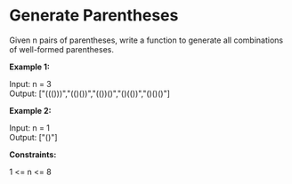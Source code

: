 # Generate Parentheses

Given n pairs of parentheses, write a function to generate all combinations of well-formed parentheses.



**Example 1:**

Input: n = 3  
Output: ["((()))","(()())","(())()","()(())","()()()"]


**Example 2:**

Input: n = 1  
Output: ["()"]


**Constraints:**

1 <= n <= 8